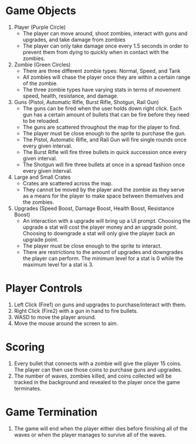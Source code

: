 # Game Objects
1. Player (Purple Circle)
    - The player can move around, shoot zombies, interact with guns and upgrades, and take damage from zombies
    - The player can only take damage once every 1.5 seconds in order to prevent them from dying to quickly when in contact with the zombies.
2. Zombie (Green Circles)
    - There are three different zombie types: Normal, Speed, and Tank
    - All zombies will chase the player once they are within a certain range of the zombie. 
    - The three zombie types have varying stats in terms of movement speed, health, resistance, and damage.
3. Guns (Pistol, Automatic Rifle, Burst Rifle, Shotgun, Rail Gun)
    - The guns can be fired when the user holds down right click. Each gun has a certain amount of bullets that can be fire before they need to be reloaded. 
    - The guns are scattered throughout the map for the player to find.
    - The player must be close enough to the sprite to purchase the gun.
    - The Pistol, Automatic Rifle, and Rail Gun will fire single rounds once every given interval.
    - The Burst Rifle will fire three bullets in quick succession once every given interval.
    - The Shotgun will fire three bullets at once in a spread fashion once every given interval.
4. Large and Small Crates
    - Crates are scattered across the map.
    - They cannot be moved by the player and the zombie as they serve as a means for the player to make space between themselves and the zombies.
5. Upgrades (Speed Boost, Damage Boost, Health Boost, Resistance Boost)
    - An interaction with a upgrade will bring up a UI prompt. Choosing the upgrade a stat will cost the player money and an upgrade point. Choosing to downgrade a stat will only give the player back an upgrade point. 
    - The player must be close enough to the sprite to interact.
    - There are restrictions to the amount of upgrades and downgrades the player can perform. The minimum level for a stat is 0 while the maximum level for a stat is 3.

# Player Controls
1. Left Click (Fire1) on guns and upgrades to purchase/interact with them.
2. Right Click (Fire2) with a gun in hand to fire bullets.
3. WASD to move the player around.
4. Move the mouse around the screen to aim.

# Scoring
1. Every bullet that connects with a zombie will give the player 15 coins. The player can then use those coins to purchase guns and upgrades.
2. The number of waves, zombies killed, and coins collected will be tracked in the background and revealed to the player once the game terminates.

# Game Termination
1. The game will end when the player either dies before finishing all of the waves or when the player manages to survive all of the waves. 